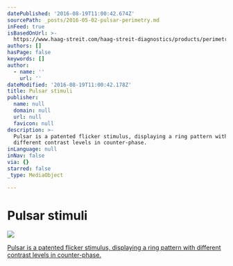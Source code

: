 ```yaml
---
datePublished: '2016-08-19T11:00:42.674Z'
sourcePath: _posts/2016-05-02-pulsar-perimetry.md
inFeed: true
isBasedOnUrl: >-
  https://www.haag-streit.com/haag-streit-diagnostics/products/perimetry/octopus-600/#c932
authors: []
hasPage: false
keywords: []
author:
  - name: ''
    url: ''
dateModified: '2016-08-19T11:00:42.178Z'
title: Pulsar stimuli
publisher:
  name: null
  domain: null
  url: null
  favicon: null
description: >-
  Pulsar is a patented flicker stimulus, displaying a ring pattern with
  different contrast levels in counter-phase.
inLanguage: null
inNav: false
via: {}
starred: false
_type: MediaObject

---
```

# Pulsar stimuli
![](https://the-grid-user-content.s3-us-west-2.amazonaws.com/e7edf2ec-1ea7-46e5-b309-a5d9d15f7614.png)

[Pulsar is a patented flicker stimulus, displaying a ring pattern with different contrast levels in counter-phase.][0]

[0]: https://www.haag-streit.com/haag-streit-diagnostics/products/perimetry/octopus-600/#c932